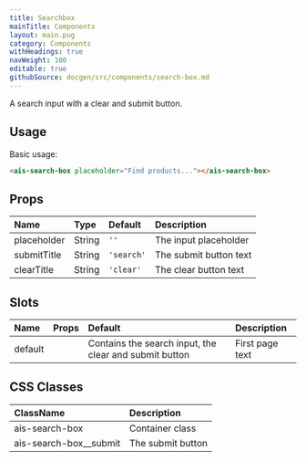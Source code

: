 ```yaml
---
title: Searchbox
mainTitle: Components
layout: main.pug
category: Components
withHeadings: true
navWeight: 100
editable: true
githubSource: docgen/src/components/search-box.md
---
```


A search input with a clear and submit button.

## Usage

Basic usage:

```html
<ais-search-box placeholder="Find products..."></ais-search-box>
```

## Props

| Name        | Type   | Default    | Description            |
|:------------|:-------|:-----------|:-----------------------|
| placeholder | String | `''`       | The input placeholder  |
| submitTitle | String | `'search'` | The submit button text |
| clearTitle  | String | `'clear'`  | The clear button text  |

## Slots

| Name    | Props | Default                                                | Description     |
|:--------|:------|:-------------------------------------------------------|:----------------|
| default |       | Contains the search input, the clear and submit button | First page text |

## CSS Classes

| ClassName              | Description       |
|:-----------------------|:------------------|
| ais-search-box         | Container class   |
| ais-search-box__submit | The submit button |
